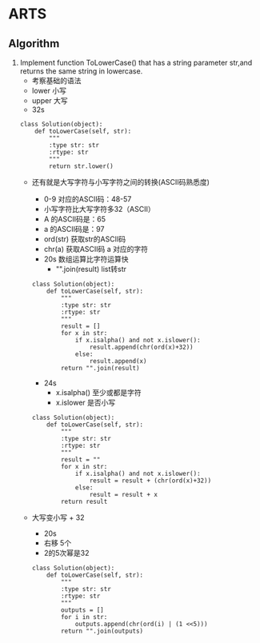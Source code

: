 # ARTS
## Algorithm
1. Implement function ToLowerCase() that has a string parameter str,and returns the same string in lowercase.
	* 考察基础的语法
	* lower 小写
	* upper 大写
	* 32s
	```
	class Solution(object):
	    def toLowerCase(self, str):
	        """
	        :type str: str
	        :rtype: str
	        """
	        return str.lower()
	```
	* 还有就是大写字符与小写字符之间的转换(ASCII码熟悉度)
		* 0-9 对应的ASCII码：48-57
		* 小写字符比大写字符多32（ASCII）
		* A 的ASCII码是：65
		* a 的ASCII码是：97
		* ord(str) 获取str的ASCII码
		* chr(a) 获取ASCII码 a 对应的字符
		* 20s 数组运算比字符运算快
			* "".join(result) list转str
	
		```
		class Solution(object):
		    def toLowerCase(self, str):
		        """
		        :type str: str
		        :rtype: str
		        """
		        result = []
		        for x in str:
		            if x.isalpha() and not x.islower():
		                result.append(chr(ord(x)+32))
		            else:
		                result.append(x)
		        return "".join(result)
		```
	
		* 24s
			* x.isalpha() 至少或都是字符
			* x.islower 是否小写
	
		```
		class Solution(object):
		    def toLowerCase(self, str):
		        """
		        :type str: str
		        :rtype: str
		        """
		        result = ""
		        for x in str:
		            if x.isalpha() and not x.islower():
		                result = result + (chr(ord(x)+32))
		            else:
		                result = result + x
	        	return result
		```
	* 大写变小写 + 32 
		* 20s
		* 右移 5个
		* 2的5次幂是32
		
		```
		class Solution(object):
		    def toLowerCase(self, str):
		        """
		        :type str: str
		        :rtype: str
		        """
		        outputs = []
		        for i in str:
		            outputs.append(chr(ord(i) | (1 <<5)))
		        return "".join(outputs)
		```